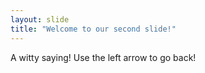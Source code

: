```yaml
---
layout: slide
title: "Welcome to our second slide!"
---
```

A witty saying!
Use the left arrow to go back!
